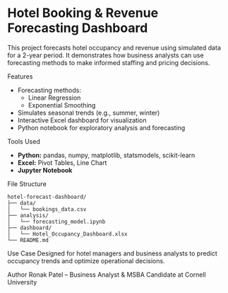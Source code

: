 # Hotel Booking & Revenue Forecasting Dashboard

This project forecasts hotel occupancy and revenue using simulated data for a 2-year period. It demonstrates how business analysts can use forecasting methods to make informed staffing and pricing decisions.

Features
- Forecasting methods:
  - Linear Regression
  - Exponential Smoothing
- Simulates seasonal trends (e.g., summer, winter)
- Interactive Excel dashboard for visualization
- Python notebook for exploratory analysis and forecasting

Tools Used
- **Python:** pandas, numpy, matplotlib, statsmodels, scikit-learn
- **Excel:** Pivot Tables, Line Chart
- **Jupyter Notebook**

File Structure
```
hotel-forecast-dashboard/
├── data/
│   └── bookings_data.csv
├── analysis/
│   └── forecasting_model.ipynb
├── dashboard/
│   └── Hotel_Occupancy_Dashboard.xlsx
└── README.md
```

Use Case
Designed for hotel managers and business analysts to predict occupancy trends and optimize operational decisions.

Author
Ronak Patel – Business Analyst & MSBA Candidate at Cornell University
